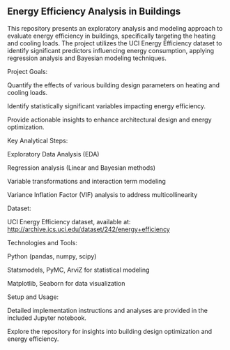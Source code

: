 ## **Energy Efficiency Analysis in Buildings**

This repository presents an exploratory analysis and modeling approach to evaluate energy efficiency in buildings, specifically targeting the heating and cooling loads. The project utilizes the UCI Energy Efficiency dataset to identify significant predictors influencing energy consumption, applying regression analysis and Bayesian modeling techniques.

Project Goals:

Quantify the effects of various building design parameters on heating and cooling loads.

Identify statistically significant variables impacting energy efficiency.

Provide actionable insights to enhance architectural design and energy optimization.

Key Analytical Steps:

Exploratory Data Analysis (EDA)

Regression analysis (Linear and Bayesian methods)

Variable transformations and interaction term modeling

Variance Inflation Factor (VIF) analysis to address multicollinearity

Dataset:

UCI Energy Efficiency dataset, available at: http://archive.ics.uci.edu/dataset/242/energy+efficiency

Technologies and Tools:

Python (pandas, numpy, scipy)

Statsmodels, PyMC, ArviZ for statistical modeling

Matplotlib, Seaborn for data visualization

Setup and Usage:

Detailed implementation instructions and analyses are provided in the included Jupyter notebook.

Explore the repository for insights into building design optimization and energy efficiency.
